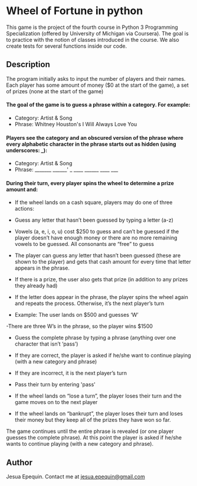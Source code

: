 # Wheel of Fortune in python

This game is the project of the fourth course in Python 3 Programming Specialization (offered by University of Michigan via Coursera). The goal is to practice with the notion of classes introduced in the course. We also create tests for several functions inside our code.

## Description

The program initially asks to input the number of players and their names. Each player has some amount of money ($0 at the start of the game), a set of prizes (none at the start of the game)

#### The goal of the game is to guess a phrase within a category. For example:
- Category: Artist & Song
- Phrase: Whitney Houston's I Will Always Love You

#### Players see the category and an obscured version of the phrase where every alphabetic character in the phrase starts out as hidden (using underscores: _):
- Category: Artist & Song
- Phrase: _______ ______' _ ____ ______ ____ ___

#### During their turn, every player spins the wheel to determine a prize amount and:
- If the wheel lands on a cash square, players may do one of three actions:

 - Guess any letter that hasn’t been guessed by typing a letter (a-z)

  - Vowels (a, e, i, o, u) cost $250 to guess and can’t be guessed if the player doesn’t have enough money or there are no more remaining vowels to be guessed. All consonants are “free” to guess

  - The player can guess any letter that hasn’t been guessed (these are shown to the player) and gets that cash amount for every time that letter appears in the phrase. 

  - If there is a prize, the user also gets that prize (in addition to any prizes they already had)

  - If the letter does appear in the phrase, the player spins the wheel again and repeats the process. Otherwise, it’s the next player’s turn

  - Example: The user lands on $500 and guesses ‘W’

   -There are three W’s in the phrase, so the player wins $1500

 - Guess the complete phrase by typing a phrase (anything over one character that isn’t ‘pass’)

  - If they are correct, the player is asked if he/she want to continue playing (with a new category and phrase)
  - If they are incorrect, it is the next player’s turn 
		
 - Pass their turn by entering 'pass'

- If the wheel lands on “lose a turn”, the player loses their turn and the game moves on to the next player

- If the wheel lands on “bankrupt”, the player loses their turn and loses their money but they keep all of the prizes they have won so far.

The game continues until the entire phrase is revealed (or one player guesses the complete phrase). At this point the player is asked if he/she wants to continue playing (with a new category and phrase).

## Author

Jesua Epequin. Contact me at jesua.epequin@gmail.com